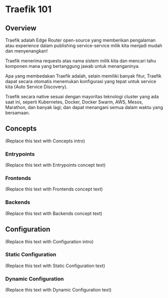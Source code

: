 # Traefik 101

## Overview

Traefik adalah Edge Router open-source yang memberikan pengalaman atau experience dalam publishing service-service milik kita menjadi mudah dan menyenangkan!

Traefik menerima requests atas nama sistem milik kita dan mencari tahu komponen mana yang bertanggung jawab untuk menanganinya.

Apa yang membedakan Traefik adalah, selain memiliki banyak fitur, Traefik dapat secara otomatis menemukan konfigurasi yang tepat untuk service kita (Auto Service Discovery).

Traefik secara native sesuai dengan mayoritas teknologi cluster yang ada saat ini, seperti Kubernetes, Docker, Docker Swarm, AWS, Mesos, Marathon, dan banyak lagi; dan dapat menangani semua dalam waktu yang bersamaan.

## Concepts

(Replace this text with Concepts intro)

### Entrypoints

(Replace this text with Entrypoints concept text)

### Frontends

(Replace this text with Frontends concept text)

### Backends

(Replace this text with Backends concept text)

## Configuration

(Replace this text with Configuration intro)

### Static Configuration

(Replace this text with Static Configuration text)

### Dynamic Configuration

(Replace this text with Dynamic Configuration text)
